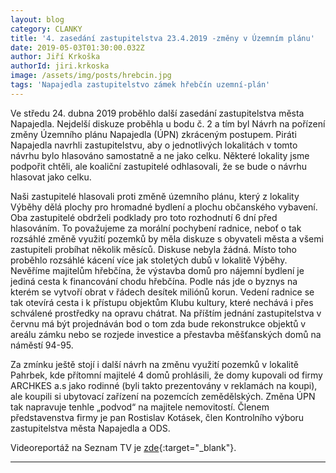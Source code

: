 ```yaml
---
layout: blog
category: CLANKY
title: '4. zasedání zastupitelstva 23.4.2019 -změny v Územním plánu'
date: 2019-05-03T01:30:00.032Z
author: Jiří Krkoška
authorId: jiri.krkoska
image: /assets/img/posts/hrebcin.jpg
tags: 'Napajedla zastupitelstvo zámek hřebčín uzemní-plán'
---
```

Ve středu 24. dubna 2019 proběhlo další zasedání zastupitelstva města Napajedla.  Nejdelší diskuze proběhla u bodu č. 2 a tím byl Návrh na pořízení změny Územního plánu Napajedla (ÚPN) zkráceným postupem. 
Piráti Napajedla navrhli zastupitelstvu, aby o jednotlivých lokalitách v tomto návrhu bylo hlasováno samostatně a ne jako celku. Některé lokality jsme podpořit chtěli, ale koaliční zastupitelé odhlasovali, že se bude o návrhu hlasovat jako celku.

Naši zastupitelé hlasovali proti změně územního plánu, který z lokality Výběhy dělá plochy pro hromadné bydlení a plochu občanského vybavení. Oba zastupitelé obdrželi podklady pro toto rozhodnutí 6 dní před hlasováním. To považujeme za morální pochybení radnice, neboť o tak rozsáhlé změně využití pozemků by měla diskuze s obyvateli města a všemi zastupiteli probíhat několik měsíců. Diskuse nebyla žádná. Místo toho proběhlo rozsáhlé kácení více jak stoletých dubů v lokalitě Výběhy. Nevěříme majitelům hřebčína, že výstavba domů pro nájemní bydlení je jediná cesta k financování chodu hřebčína. Podle nás jde o byznys na kterém se vytvoří obrat v řádech desítek miliónů korun. Vedení radnice se tak otevírá cesta i k přístupu objektům Klubu kultury, které nechává i přes schválené prostředky na opravu chátrat. Na příštím jednání zastupitelstva v červnu má být projednáván bod o tom zda bude rekonstrukce objektů v areálu zámku nebo se rozjede investice a přestavba měšťanských domů na náměstí 94-95. 

Za zmínku ještě stojí i další návrh na změnu využití pozemků v lokalitě Pahrbek, kde přítomní majitelé 4 domů prohlásili, že domy kupovali od firmy ARCHKES a.s jako rodinné (byli takto prezentovány v reklamách na koupi), ale koupili si ubytovací zařízení na pozemcích zemědělských. Změna ÚPN tak napravuje tenhle „podvod“ na majitele nemovitostí. Členem představenstva firmy je pan Rostislav Kotásek, člen Kontrolního výboru zastupitelstva města Napajedla a ODS.

Videoreportáž na Seznam TV je [zde](https://www.seznamzpravy.cz/clanek/slavny-hrebcin-v-ohrozeni-cast-pastvin-kde-vyrustaji-sampioni-dostihu-se-ma-zmenit-na-bytovky-71521?utm_source=Seznamzpravy_static&utm_medium=Zpravy_dne_sidebar&utm_campaign=&autoplay=1){:target="_blank"}.











---
